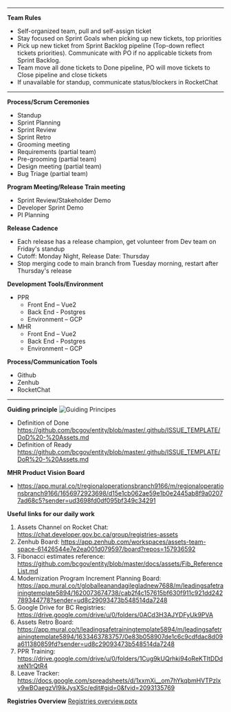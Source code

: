 ----

**Team Rules**
- Self-organized team, pull and self-assign ticket
- Stay focused on Sprint Goals when picking up new tickets, top priorities
- Pick up new ticket from Sprint Backlog pipeline (Top-down reflect tickets priorities). Communicate with PO if no applicable tickets from Sprint Backlog.
- Team move all done tickets to Done pipeline, PO will move tickets to Close pipeline and close tickets
- If unavailable for standup, communicate status/blockers in RocketChat


----

**Process/Scrum Ceremonies**
- Standup
- Sprint Planning 
- Sprint Review
- Sprint Retro
- Grooming meeting 
- Requirements (partial team)
- Pre-grooming (partial team)
- Design meeting (partial team)
- Bug Triage (partial team) 

**Program Meeting/Release Train meeting**
- Sprint Review/Stakeholder Demo
- Developer Sprint Demo
- PI Planning

**Release Cadence**
- Each release has a release champion, get volunteer from Dev team on Friday's standup
- Cutoff: Monday Night, Release Date: Thursday
- Stop merging code to main branch from Tuesday morning, restart after Thursday's release

**Development Tools/Environment**
- PPR
  - Front End – Vue2
  - Back End - Postgres
  - Environment – GCP
- MHR
  - Front End – Vue2
  - Back End - Postgres
  - Environment – GCP

**Process/Communication Tools**
- Github
- Zenhub
- RocketChat




----

**Guiding principle**
![Guiding Principes](https://user-images.githubusercontent.com/87034722/175352324-856a2a4d-3471-433a-835e-e224f442c187.png)
- Definition of Done
https://github.com/bcgov/entity/blob/master/.github/ISSUE_TEMPLATE/DoD%20-%20Assets.md
- Definition of Ready
https://github.com/bcgov/entity/blob/master/.github/ISSUE_TEMPLATE/DoR%20-%20Assets.md

**MHR Product Vision Board**
- https://app.mural.co/t/regionaloperationsbranch9166/m/regionaloperationsbranch9166/1656972923698/d15e1cb062ae59e1b0e2445ab8f9a02077ad68c5?sender=ud3698fd0df095bf349c34291

**Useful links for our daily work** 
1.	Assets Channel on Rocket Chat: https://chat.developer.gov.bc.ca/group/registries-assets   
2.	Zenhub Board: https://app.zenhub.com/workspaces/assets-team-space-61426544e7e2ea001d079597/board?repos=157936592 
3.	Fibonacci estimates reference: https://github.com/bcgov/entity/blob/master/docs/assets/Fib_ReferenceList.md 
4.	Modernization Program Increment Planning Board:  https://app.mural.co/t/globalleanandagilegladnew7688/m/leadingsafetrainingtemplate5894/1620073674738/cab2f4c157615bf630f911c921dd242789344778?sender=ud8c29093473b548514da7248 
5.	Google Drive for BC Registries: https://drive.google.com/drive/u/0/folders/0ACd3H3AJYDFyUk9PVA
6.	Assets Retro Board: https://app.mural.co/t/leadingsafetrainingtemplate5894/m/leadingsafetrainingtemplate5894/1633463783757/0e83b058907de1c6c9cdfdac8d09a611380859fd?sender=ud8c29093473b548514da7248  
7.	PPR Training: https://drive.google.com/drive/u/0/folders/1Cug9kUQrhki94oReKTItDDdxeN1rQtR4 
8.	Leave Tracker: https://docs.google.com/spreadsheets/d/1xxmXi__om7hYkqbmHVTPzlxy9wBOaegzVI9ikJysXSc/edit#gid=0&fvid=2093135769 


**Registries Overview** 
[Registries overview.pptx](https://github.com/bcgov/entity/files/9551309/Registries.overview.pptx)

